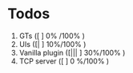 Todos
===
1. GTs            ([          ] 0% /100%  )
2. UIs            ([|         ] 10%/100%  )
3. Vanilla plugin ([|||       ] 30%/100%  )
4. TCP server     ([          ] 0 %/100%  )